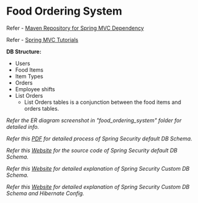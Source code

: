 # Food Ordering System

Refer - [Maven Repository for Spring MVC Dependency](https://mvnrepository.com/artifact/org.springframework/spring-webmvc)

Refer - [Spring MVC Tutorials](https://github.com/in28minutes/SpringMvcStepByStep)

**DB Structure:**
  - Users
  - Food Items
  - Item Types
  - Orders
  - Employee shifts
  - List Orders
    - List Orders tables is a conjunction between the food items and orders tables.

_Refer the ER diagram screenshot in "food_ordering_system" folder for detailed info._

_Refer this [PDF](http://www.luv2code.com/spring-security-multi-role-pdf) for detailed process of Spring Security default DB Schema._

_Refer this [Website](http://www.luv2code.com/spring-security-multi-role) for the source code of Spring Security default DB Schema._

_Refer this [Website](https://www.boraji.com/spring-security-5-custom-userdetailsservice-example) for detailed explanation of Spring Security Custom DB Schema._

_Refer this [Website](https://o7planning.org/en/11281/spring-mvc-security-with-hibernate-tutorial) for detailed explanation of Spring Security Custom DB Schema and Hibernate Config._
